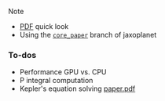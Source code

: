 > [!NOTE]
> - [PDF](https://github.com/user-attachments/files/16287632/paper.pdf) quick look
> - Using the [`core_paper`](https://github.com/exoplanet-dev/jaxoplanet/tree/core_paper) branch of jaxoplanet

### To-dos
- Performance GPU vs. CPU
- P integral computation
- Kepler's equation solving
[paper.pdf](https://github.com/user-attachments/files/16287632/paper.pdf)
